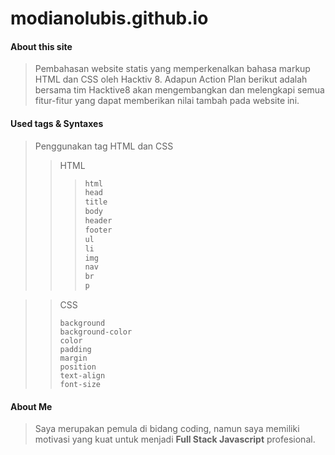 # modianolubis.github.io

#### About this site

> Pembahasan website statis yang memperkenalkan bahasa markup HTML dan CSS oleh Hacktiv 8. Adapun Action Plan berikut adalah bersama tim Hacktive8 akan mengembangkan dan melengkapi semua fitur-fitur yang dapat memberikan nilai tambah pada website ini.

#### Used tags & Syntaxes



> Penggunakan tag HTML dan CSS
>
> > HTML
> >
> > > ```html
> > > html
> > > head
> > > title
> > > body
> > > header
> > > footer
> > > ul
> > > li
> > > img
> > > nav
> > > br
> > > p
> > > ```

> > CSS
> >
> > ```background
> > background
> > background-color
> > color
> > padding
> > margin
> > position
> > text-align
> > font-size
> > ```

#### About Me

> Saya merupakan pemula di bidang coding, namun saya memiliki motivasi yang kuat untuk menjadi **Full Stack Javascript** profesional.
>
> 



